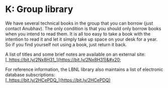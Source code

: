 # K: Group library

We have several technical books in the group that you can borrow (just contact Anubhav). The only condition is that you should only borrow books when you intend to read them. It is all too easy to take a book with the intention to read it and let it simply take up space on your desk for a year. So if you find yourself not using a book, just return it back.&#x20;

A list of titles and some brief notes are available on an external site: \
[_https://bit.ly/2Nx8H31_](https://bit.ly/2Nx8H31)&#x20;

For reference information, the LBNL library also maintains a list of electronic database subscriptions: \
[_https://bit.ly/2HCePDQ_](https://bit.ly/2HCePDQ)
